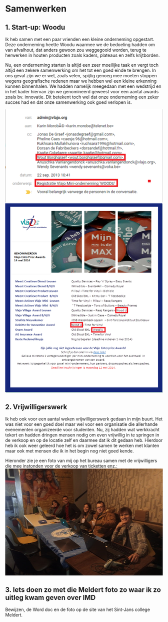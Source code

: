 # Samenwerken
## 1. Start-up: Woodu
Ik heb samen met een paar vrienden een kleine onderneming opgestart. Deze onderneming heette Woodu waarmee we de bedoeling hadden om van afvalhout, dat anders gewoon zou weggegooid worden, terug te herwerken in houten producten zoals kaders, plateaus en zelfs krijtborden.

Nu, een onderneming starten is altijd een zeer moeilijke taak en vergt toch altijd een zekere samenwerking om het tot een goed einde te brengen. In ons geval zijn we er wel, zoals velen, spijtig genoeg mee moeten stoppen wegens geografische redenen maar we hebben wel een kleine erkenning kunnen binnenhalen. We hadden namelijk meegedaan met een wedstrijd en in het kader hiervan zijn we genomineerd geweest voor een aantal awards zoals bv. innovatie. Dit betekent toch wel dat onze onderneming een zeker succes had en dat onze samenwerking ook goed verlopen is.

![Vlajo registration](/images/vlajo_registration.png)
![Vlajo nominations](/images/vlajo_nominations.png)

## 2. Vrijwilligerswerk
Ik heb ook voor een aantal weken vrijwilligerswerk gedaan in mijn buurt. Het was niet voor een goed doel maar wel voor een organisatie die allerhande evenementen organizeerde voor studenten. Nu, zij hadden wat werkkracht tekort en hadden dringen mensen nodig om even vrijwillig in te springen in de verkoop en op de locatie zelf en daarmee dat ik dit gedaan heb. Hierdoor heb ik ook weer geleerd hoe het is om zowel samen te werken met klanten maar ook met mensen die ik in het begin nog niet goed kende.

Hieronder zie je een foto van mij op het bureau samen met de vrijwilligers die mee instonden voor de verkoop van ticketten enz.:
![Volunteering](/images/volunteering.png)

## 3. Iets doen zo met die Meldert foto zo waar ik zo uitleg kwam geven over IMD
Bewijzen, de Word doc en de foto op de site van het Sint-Jans college Meldert.

